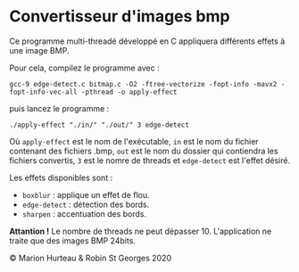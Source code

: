 # Convertisseur d'images bmp

Ce programme multi-threadé développé en C appliquera différents effets à une image BMP.

Pour cela, compilez le programme avec :

`gcc-9 edge-detect.c bitmap.c -O2 -ftree-vectorize -fopt-info -mavx2 -fopt-info-vec-all -pthread -o apply-effect`

puis lancez le programme :

`./apply-effect "./in/" "./out/" 3 edge-detect`

Où `apply-effect` est le nom de l'exécutable, `in` est le nom du fichier contenant des fichiers .bmp, `out` est le nom du dossier qui contiendra les fichiers convertis, `3` est le nomre de threads et `edge-detect` est l'effet désiré.

Les effets disponibles sont :

- `boxblur` : applique un effet de flou.
- `edge-detect` : détection des bords.
- `sharpen` : accentuation des bords.

**Attantion !** Le nombre de threads ne peut dépasser 10. L'application ne traite que des images BMP 24bits.

© Marion Hurteau & Robin St Georges 2020